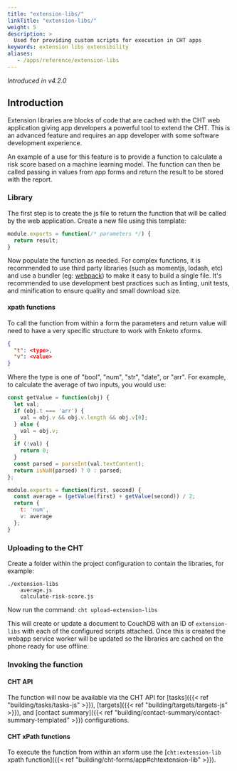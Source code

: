 ```yaml
---
title: "extension-libs/"
linkTitle: "extension-libs/"
weight: 5
description: >
  Used for providing custom scripts for execution in CHT apps
keywords: extension libs extensibility
aliases:
   - /apps/reference/extension-libs
---
```


_Introduced in v4.2.0_

## Introduction

Extension libraries are blocks of code that are cached with the CHT web application giving app developers a powerful tool to extend the CHT. This is an advanced feature and requires an app developer with some software development experience.

An example of a use for this feature is to provide a function to calculate a risk score based on a machine learning model. The function can then be called passing in values from app forms and return the result to be stored with the report.

### Library

The first step is to create the js file to return the function that will be called by the web application. Create a new file using this template:

```js
module.exports = function(/* parameters */) {
  return result;
}
```

Now populate the function as needed. For complex functions, it is recommended to use third party libraries (such as momentjs, lodash, etc) and use a bundler (eg: [webpack](https://webpack.js.org/)) to make it easy to build a single file. It's recommended to use development best practices such as linting, unit tests, and minification to ensure quality and small download size.

#### xpath functions

To call the function from within a form the parameters and return value will need to have a very specific structure to work with Enketo xforms.

```json
{
  "t": <type>,
  "v": <value>
}
```

Where the type is one of "bool", "num", "str", "date", or "arr". For example, to calculate the average of two inputs, you would use:

```js
const getValue = function(obj) {
  let val;
  if (obj.t === 'arr') {
    val = obj.v && obj.v.length && obj.v[0];
  } else {
    val = obj.v;
  }
  if (!val) {
    return 0;
  }
  const parsed = parseInt(val.textContent);
  return isNaN(parsed) ? 0 : parsed;
};

module.exports = function(first, second) {
  const average = (getValue(first) + getValue(second)) / 2;
  return {
    t: 'num',
    v: average
  };
}
```

### Uploading to the CHT

Create a folder within the project configuration to contain the libraries, for example:

```
./extension-libs
    average.js
    calculate-risk-score.js
```

Now run the command: `cht upload-extension-libs`

This will create or update a document to CouchDB with an ID of `extension-libs` with each of the configured scripts attached. Once this is created the webapp service worker will be updated so the libraries are cached on the phone ready for use offline.

### Invoking the function

#### CHT API

The function will now be available via the CHT API for [tasks]({{< ref "building/tasks/tasks-js" >}}), [targets]({{< ref "building/targets/targets-js" >}}), and [contact summary]({{< ref "building/contact-summary/contact-summary-templated" >}}) configurations.

#### CHT xPath functions

To execute the function from within an xform use the [`cht:extension-lib` xpath function]({{< ref "building/cht-forms/app#chtextension-lib" >}}).
